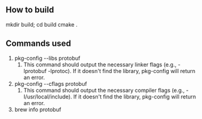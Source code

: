## How to build
mkdir build; cd build
cmake .

## Commands used
1. pkg-config --libs protobuf
   1. This command should output the necessary linker flags (e.g., -lprotobuf -lprotoc). If it doesn't find the library, pkg-config will return an error.
2. pkg-config --cflags protobuf
   1. This command should output the necessary compiler flags (e.g., -I/usr/local/include). If it doesn't find the library, pkg-config will return an error.
3. brew info protobuf
